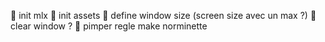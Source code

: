 :radio_button: init mlx
:radio_button: init assets
:radio_button: define window size (screen size avec un max ?)
:radio_button: clear window ?
:radio_button: pimper regle make norminette
